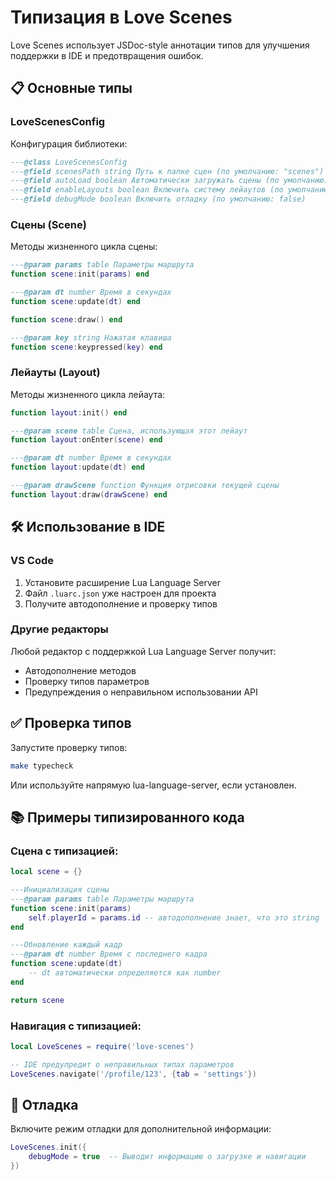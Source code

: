 # Типизация в Love Scenes

Love Scenes использует JSDoc-style аннотации типов для улучшения поддержки в IDE и предотвращения ошибок.

## 📋 Основные типы

### LoveScenesConfig

Конфигурация библиотеки:

```lua
---@class LoveScenesConfig
---@field scenesPath string Путь к папке сцен (по умолчанию: "scenes")
---@field autoLoad boolean Автоматически загружать сцены (по умолчанию: true)
---@field enableLayouts boolean Включить систему лейаутов (по умолчанию: true)
---@field debugMode boolean Включить отладку (по умолчанию: false)
```

### Сцены (Scene)

Методы жизненного цикла сцены:

```lua
---@param params table Параметры маршрута
function scene:init(params) end

---@param dt number Время в секундах
function scene:update(dt) end

function scene:draw() end

---@param key string Нажатая клавиша
function scene:keypressed(key) end
```

### Лейауты (Layout)

Методы жизненного цикла лейаута:

```lua
function layout:init() end

---@param scene table Сцена, использующая этот лейаут
function layout:onEnter(scene) end

---@param dt number Время в секундах
function layout:update(dt) end

---@param drawScene function Функция отрисовки текущей сцены
function layout:draw(drawScene) end
```

## 🛠️ Использование в IDE

### VS Code

1. Установите расширение Lua Language Server
2. Файл `.luarc.json` уже настроен для проекта
3. Получите автодополнение и проверку типов

### Другие редакторы

Любой редактор с поддержкой Lua Language Server получит:

- Автодополнение методов
- Проверку типов параметров
- Предупреждения о неправильном использовании API

## ✅ Проверка типов

Запустите проверку типов:

```bash
make typecheck
```

Или используйте напрямую lua-language-server, если установлен.

## 📚 Примеры типизированного кода

### Сцена с типизацией:

```lua
local scene = {}

---Инициализация сцены
---@param params table Параметры маршрута
function scene:init(params)
    self.playerId = params.id -- автодополнение знает, что это string
end

---Обновление каждый кадр
---@param dt number Время с последнего кадра
function scene:update(dt)
    -- dt автоматически определяется как number
end

return scene
```

### Навигация с типизацией:

```lua
local LoveScenes = require('love-scenes')

-- IDE предупредит о неправильных типах параметров
LoveScenes.navigate('/profile/123', {tab = 'settings'})
```

## 🔧 Отладка

Включите режим отладки для дополнительной информации:

```lua
LoveScenes.init({
    debugMode = true  -- Выводит информацию о загрузке и навигации
})
```
